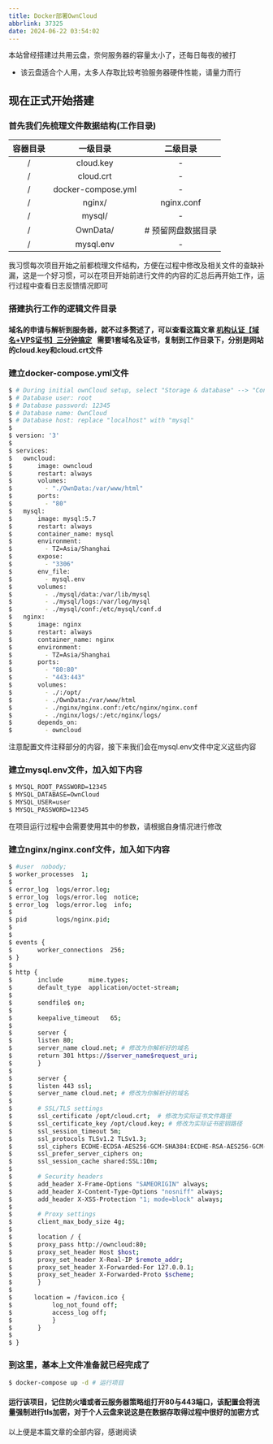 ```yaml
---
title: Docker部署OwnCloud
abbrlink: 37325
date: 2024-06-22 03:54:02
---
```

本站曾经搭建过共用云盘，奈何服务器的容量太小了，还每日每夜的被打
- 该云盘适合个人用，太多人存取比较考验服务器硬件性能，请量力而行
## 现在正式开始搭建 

### 首先我们先梳理文件数据结构(工作目录)

| 容器目录 | 一级目录 | 二级目录 |
| :------: | :------: | :------: |
| / | cloud.key | - |
| / | cloud.crt | - |
| / | docker-compose.yml | - |
| / | nginx/ | nginx.conf |
| / | mysql/ | - |
| / | OwnData/  | # 预留网盘数据目录 |
| / | mysql.env | - |

我习惯每次项目开始之前都梳理文件结构，方便在过程中修改及相关文件的查缺补漏，这是一个好习惯，可以在项目开始前进行文件的内容的汇总后再开始工作，运行过程中查看日志反馈情况即可

### 搭建执行工作的逻辑文件目录

#### 域名的申请与解析到服务器，就不过多赘述了，可以查看这篇文章 [机构认证【域名+VPS证书】三分钟搞定](https://web.workspace.net/s/3a-cert.html#) &nbsp; 需要1套域名及证书，复制到工作目录下，分别是网站的cloud.key和cloud.crt文件

### 建立docker-compose.yml文件

``` bash
$ # During initial ownCloud setup, select "Storage & database" --> "Configure the database" --> "MySQL/MariaDB"
$ # Database user: root
$ # Database password: 12345
$ # Database name: OwnCloud
$ # Database host: replace "localhost" with "mysql"
$ 
$ version: '3'
$ 
$ services:
$   owncloud:
$       image: owncloud
$       restart: always
$       volumes:
$         - "./OwnData:/var/www/html"
$       ports:
$         - "80"
$   mysql:
$       image: mysql:5.7
$       restart: always
$       container_name: mysql
$       environment:
$         - TZ=Asia/Shanghai
$       expose:
$         - "3306"
$       env_file:
$         - mysql.env
$       volumes:
$         - ./mysql/data:/var/lib/mysql
$         - ./mysql/logs:/var/log/mysql
$         - ./mysql/conf:/etc/mysql/conf.d
$   nginx:
$       image: nginx
$       restart: always
$       container_name: nginx
$       environment:
$         - TZ=Asia/Shanghai
$       ports:
$         - "80:80"
$         - "443:443"
$       volumes:
$         - ./:/opt/
$         - ./OwnData:/var/www/html
$         - ./nginx/nginx.conf:/etc/nginx/nginx.conf
$         - ./nginx/logs/:/etc/nginx/logs/
$       depends_on:
$         - owncloud
```

注意配置文件注释部分的内容，接下来我们会在mysql.env文件中定义这些内容

### 建立mysql.env文件，加入如下内容

``` bash
$ MYSQL_ROOT_PASSWORD=12345
$ MYSQL_DATABASE=OwnCloud
$ MYSQL_USER=user
$ MYSQL_PASSWORD=12345
```

在项目运行过程中会需要使用其中的参数，请根据自身情况进行修改

### 建立nginx/nginx.conf文件，加入如下内容

``` bash
$ #user  nobody;
$ worker_processes  1;
$ 
$ error_log  logs/error.log;
$ error_log  logs/error.log  notice;
$ error_log  logs/error.log  info;
$ 
$ pid        logs/nginx.pid;
$ 
$ 
$ events {
$       worker_connections  256;
$ }
$ 
$ http {
$       include       mime.types;
$       default_type  application/octet-stream;
$ 
$       sendfile$ on;
$ 
$       keepalive_timeout   65;
$ 
$       server {
$       listen 80;
$       server_name cloud.net; # 修改为你解析好的域名
$       return 301 https://$server_name$request_uri;
$       }
$ 
$       server {
$       listen 443 ssl;
$       server_name cloud.net; # 修改为你解析好的域名
$ 
$       # SSL/TLS settings
$       ssl_certificate /opt/cloud.crt;  # 修改为实际证书文件路径
$       ssl_certificate_key /opt/cloud.key; # 修改为实际证书密钥路径
$       ssl_session_timeout 5m;
$       ssl_protocols TLSv1.2 TLSv1.3;
$       ssl_ciphers ECDHE-ECDSA-AES256-GCM-SHA384:ECDHE-RSA-AES256-GCM-SHA384;
$       ssl_prefer_server_ciphers on;
$       ssl_session_cache shared:SSL:10m;
$ 
$       # Security headers
$       add_header X-Frame-Options "SAMEORIGIN" always;
$       add_header X-Content-Type-Options "nosniff" always;
$       add_header X-XSS-Protection "1; mode=block" always;
$ 
$       # Proxy settings
$       client_max_body_size 4g;
$ 
$       location / {
$       proxy_pass http://owncloud:80;
$       proxy_set_header Host $host;
$       proxy_set_header X-Real-IP $remote_addr;
$       proxy_set_header X-Forwarded-For 127.0.0.1;
$       proxy_set_header X-Forwarded-Proto $scheme;
$       }
$ 
$      location = /favicon.ico {
$           log_not_found off;
$           access_log off;
$           }
$       }
$ 
$ }
```

### 到这里，基本上文件准备就已经完成了

```bash
$ docker-compose up -d # 运行项目
```

#### 运行该项目，记住防火墙或者云服务器策略组打开80与443端口，该配置会将流量强制进行tls加密，对于个人云盘来说这是在数据存取得过程中很好的加密方式
以上便是本篇文章的全部内容，感谢阅读